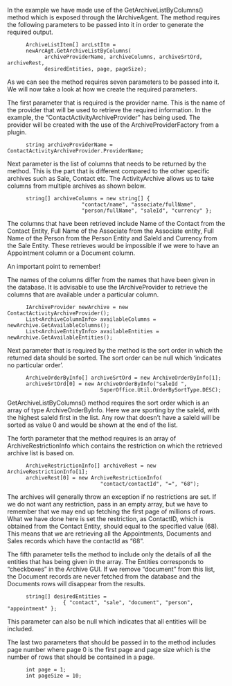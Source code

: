 <properties date="2016-06-24"
SortOrder="8"
/>

In the example we have made use of the GetArchiveListByColumns() method which is exposed through the IArchiveAgent. The method requires the following parameters to be passed into it in order to generate the required output.

```
      ArchiveListItem[] arcLstItm = 
      newArcAgt.GetArchiveListByColumns(
            archiveProviderName, archiveColumns, archiveSrtOrd, archiveRest, 
            desiredEntities, page, pageSize);
```

 

As we can see the method requires seven parameters to be passed into it. We will now take a look at how we create the required parameters.

The first parameter that is required is the provider name. This is the name of the provider that will be used to retrieve the required information. In the example, the “ContactActivityArchiveProvider” has being used. The provider will be created with the use of the ArchiveProviderFactory from a plugin.

```
      string archiveProviderName = ContactActivityArchiveProvider.ProviderName;
```

 

Next parameter is the list of columns that needs to be returned by the method. This is the part that is different compared to the other specific archives such as Sale, Contact etc. The ActivityArchive allows us to take columns from multiple archives as shown below.

```
      string[] archiveColumns = new string[] { 
                        "contact/name", "associate/fullName", 
                        "person/fullName", "saleId", "currency" };
```

 

The columns that have been retrieved include Name of the Contact from the Contact Entity, Full Name of the Associate from the Associate entity, Full Name of the Person from the Person Entity and SaleId and Currency from the Sale Entity. These retrieves would be impossible if we were to have an Appointment column or a Document column.

An important point to remember!

The names of the columns differ from the names that have been given in the database. It is advisable to use the IArchiveProvider to retrieve the columns that are available under a particular column.

          IArchiveProvider newArchive = new ContactActivityArchiveProvider();
          List<ArchiveColumnInfo> availableColumns = newArchive.GetAvailableColumns();
          List<ArchiveEntityInfo> availableEntities = newArchive.GetAvailableEntities();

Next parameter that is required by the method is the sort order in which the returned data should be sorted. The sort order can be null which ‘indicates no particular order’.

```
      ArchiveOrderByInfo[] archiveSrtOrd = new ArchiveOrderByInfo[1];
      archiveSrtOrd[0] = new ArchiveOrderByInfo("saleId ", 
                              SuperOffice.Util.OrderBySortType.DESC);
```

 

GetArchiveListByColumns() method requires the sort order which is an array of type ArchiveOrderByInfo. Here we are sporting by the saleId, with the highest saleId first in the list. Any row that doesn’t have a saleId will be sorted as value 0 and would be shown at the end of the list.

The forth parameter that the method requires is an array of ArchiveRestrictionInfo which contains the restriction on which the retrieved archive list is based on.

```
      ArchiveRestrictionInfo[] archiveRest = new ArchiveRestrictionInfo[1];
      archiveRest[0] = new ArchiveRestrictionInfo(
                              "contact/contactId", "=", "68");
```

 

The archives will generally throw an exception if no restrictions are set. If we do not want any restriction, pass in an empty array, but we have to remember that we may end up fetching the first page of millions of rows. What we have done here is set the restriction, as ContactID, which is obtained from the Contact Entity, should equal to the specified value (68). This means that we are retrieving all the Appointments, Documents and Sales records which have the contactId as “68”.

The fifth parameter tells the method to include only the details of all the entities that has being given in the array. The Entities corresponds to “checkboxes” in the Archive GUI. If we remove “document” from this list, the Document records are never fetched from the database and the Documents rows will disappear from the results.

```
      string[] desiredEntities = 
                  { "contact", "sale", "document", "person", "appointment" };
```

 

This parameter can also be null which indicates that all entities will be included.

The last two parameters that should be passed in to the method includes page number where page 0 is the first page and page size which is the number of rows that should be contained in a page.

```
      int page = 1;
      int pageSize = 10;
```
